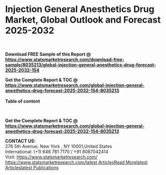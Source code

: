 <h1>Injection General Anesthetics Drug Market, Global Outlook and Forecast 2025-2032</h1><br/><p><strong>Download FREE Sample of this Report @ <a href="https://www.statsmarketresearch.com/download-free-sample/8035213/global-injection-general-anesthetics-drug-forecast-2025-2032-154">https://www.statsmarketresearch.com/download-free-sample/8035213/global-injection-general-anesthetics-drug-forecast-2025-2032-154</a></strong></p><div><b>Get the Complete Report & TOC @ <a href="https://www.statsmarketresearch.com/global-injection-general-anesthetics-drug-forecast-2025-2032-154-8035213">https://www.statsmarketresearch.com/global-injection-general-anesthetics-drug-forecast-2025-2032-154-8035213</a></b></div><br><b>Table of content</b><p><br><div><b>Get the Complete Report & TOC @ <a href="https://www.statsmarketresearch.com/global-injection-general-anesthetics-drug-forecast-2025-2032-154-8035213">https://www.statsmarketresearch.com/global-injection-general-anesthetics-drug-forecast-2025-2032-154-8035213</a></b></div></p> <b>CONTACT US:</b><br>276 5th Avenue, New York , NY 10001,United States<br>International: (+1) 646 781 7170 / +91 8087042414<br>Visit: <a href="https://www.statsmarketresearch.com/">https://www.statsmarketresearch.com/</a><br><a href="https://gyeongbokgung.com">https://www.statsmarketresearch.com/</a><a href="https://hallyeomaritime.com">latest Articles</a><a href="https://jingwansa.com">Read More</a><a href=https://nguoiviet.jp/">latest Articles</a><a href="https://www.intelmarketresearch.com/">latest Publications</a>